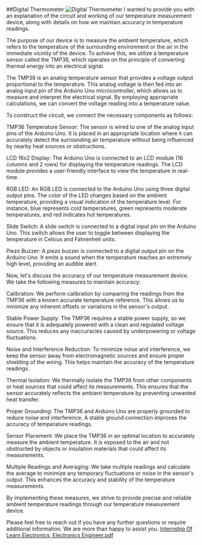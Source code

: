 ##Digital Thermometer
![Digital Thermometer](https://github.com/MaxWadrin/Learn-Electronics-Internship/assets/61119096/f0707117-9b98-4369-a6d4-3c0c5fd8a6fe)
I wanted to provide you with an explanation of the circuit and working of our temperature measurement device, along with details on how we maintain accuracy in temperature readings.

The purpose of our device is to measure the ambient temperature, which refers to the temperature of the surrounding environment or the air in the immediate vicinity of the device. To achieve this, we utilize a temperature sensor called the TMP36, which operates on the principle of converting thermal energy into an electrical signal.

The TMP36 is an analog temperature sensor that provides a voltage output proportional to the temperature. This analog voltage is then fed into an analog input pin of the Arduino Uno microcontroller, which allows us to measure and interpret the electrical signal. By employing appropriate calculations, we can convert the voltage reading into a temperature value.

To construct the circuit, we connect the necessary components as follows:

TMP36 Temperature Sensor: The sensor is wired to one of the analog input pins of the Arduino Uno. It is placed in an appropriate location where it can accurately detect the surrounding air temperature without being influenced by nearby heat sources or obstructions.

LCD 16x2 Display: The Arduino Uno is connected to an LCD module (16 columns and 2 rows) for displaying the temperature readings. The LCD module provides a user-friendly interface to view the temperature in real-time.

RGB LED: An RGB LED is connected to the Arduino Uno using three digital output pins. The color of the LED changes based on the ambient temperature, providing a visual indication of the temperature level. For instance, blue represents cold temperatures, green represents moderate temperatures, and red indicates hot temperatures.

Slide Switch: A slide switch is connected to a digital input pin on the Arduino Uno. This switch allows the user to toggle between displaying the temperature in Celsius and Fahrenheit units.

Piezo Buzzer: A piezo buzzer is connected to a digital output pin on the Arduino Uno. It emits a sound when the temperature reaches an extremely high level, providing an audible alert.

Now, let's discuss the accuracy of our temperature measurement device. We take the following measures to maintain accuracy:

Calibration: We perform calibration by comparing the readings from the TMP36 with a known accurate temperature reference. This allows us to minimize any inherent offsets or variations in the sensor's output.

Stable Power Supply: The TMP36 requires a stable power supply, so we ensure that it is adequately powered with a clean and regulated voltage source. This reduces any inaccuracies caused by underpowering or voltage fluctuations.

Noise and Interference Reduction: To minimize noise and interference, we keep the sensor away from electromagnetic sources and ensure proper shielding of the wiring. This helps maintain the accuracy of the temperature readings.

Thermal Isolation: We thermally isolate the TMP36 from other components or heat sources that could affect its measurements. This ensures that the sensor accurately reflects the ambient temperature by preventing unwanted heat transfer.

Proper Grounding: The TMP36 and Arduino Uno are properly grounded to reduce noise and interference. A stable ground connection improves the accuracy of temperature readings.

Sensor Placement: We place the TMP36 in an optimal location to accurately measure the ambient temperature. It is exposed to the air and not obstructed by objects or insulation materials that could affect its measurements.

Multiple Readings and Averaging: We take multiple readings and calculate the average to minimize any temporary fluctuations or noise in the sensor's output. This enhances the accuracy and stability of the temperature measurements.

By implementing these measures, we strive to provide precise and reliable ambient temperature readings through our temperature measurement device.

Please feel free to reach out if you have any further questions or require additional information. We are more than happy to assist you.
[Internship Of Learn Electronics, Electronics Engineer.pdf](https://github.com/MaxWadrin/Learn-Electronics-Internship/files/12064862/Internship.Of.Learn.Electronics.Electronics.Engineer.pdf)

